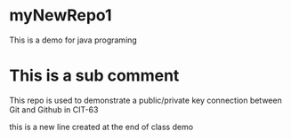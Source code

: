 # myNewRepo1
This is a demo for java programing
# This is a sub comment

This repo is used to demonstrate a public/private key connection between Git and Github
in CIT-63

this is a new line created at the end of class demo
